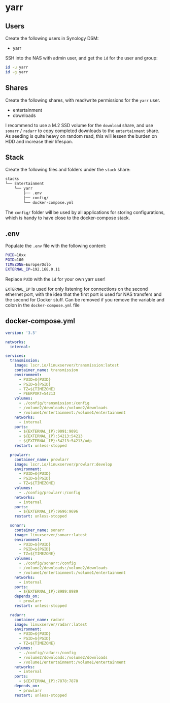 # yarr

## Users

Create the following users in Synology DSM:

  - yarr

SSH into the NAS with admin user, and get the `id` for the user and group:

```bash
id -u yarr
id -g yarr
```

## Shares

Create the following shares, with read/write permissions for the `yarr` user.

  - entertainment
  - downloads

I recommend to use a M.2 SSD volume for the `download` share, and use `sonarr` / `radarr` to copy completed downloads to the `entertainment` share. As seeding is quite heavy on random read, this will lessen the burden on HDD and increase their lifespan.

## Stack

Create the following files and folders under the `stack` share:

```bash
stacks
└── Entertainment
    └── yarr
        ├── .env
        ├── config/
        └── docker-compose.yml
```

The `config/` folder will be used by all applications for storing configurations, which is handy to have close to the docker-compose stack.

## .env

Populate the `.env` file with the following content:

```bash
PUID=10xx
PGID=100
TIMEZONE=Europe/Oslo
EXTERNAL_IP=192.168.0.11
```

Replace `PUID` with the `id` for your own yarr user!

`EXTERNAL_IP` is used for only listening for connections on the second ethernet port, with the idea that the first port is used for NAS transfers and the second for Docker stuff. Can be removed if you remove the variable and colon in the `docker-compose.yml` file

## docker-compose.yml

```yaml
version: '3.5'

networks:
  internal:

services:
  transmission:
    image: lscr.io/linuxserver/transmission:latest
    container_name: transmission
    environment:
      - PUID=${PUID}
      - PGID=${PGID}
      - TZ=${TIMEZONE}
      - PEERPORT=54213
    volumes:
      - ./config/transmission:/config
      - /volume2/downloads:/volume2/downloads
      - /volume1/entertainment:/volume1/entertainment
    networks:
      - internal
    ports:
      - ${EXTERNAL_IP}:9091:9091
      - ${EXTERNAL_IP}:54213:54213
      - ${EXTERNAL_IP}:54213:54213/udp
    restart: unless-stopped

  prowlarr:
    container_name: prowlarr
    image: lscr.io/linuxserver/prowlarr:develop
    environment:
      - PUID=${PUID}
      - PGID=${PGID}
      - TZ=${TIMEZONE}
    volumes:
      - ./config/prowlarr:/config
    networks:
      - internal
    ports:
      - ${EXTERNAL_IP}:9696:9696
    restart: unless-stopped

  sonarr:
    container_name: sonarr
    image: linuxserver/sonarr:latest
    environment:
      - PUID=${PUID}
      - PGID=${PGID}
      - TZ=${TIMEZONE}
    volumes:
      - ./config/sonarr:/config
      - /volume2/downloads:/volume2/downloads
      - /volume1/entertainment:/volume1/entertainment
    networks:
      - internal
    ports:
      - ${EXTERNAL_IP}:8989:8989
    depends_on:
      - prowlarr
    restart: unless-stopped

  radarr:
    container_name: radarr
    image: linuxserver/radarr:latest
    environment:
      - PUID=${PUID}
      - PGID=${PGID}
      - TZ=${TIMEZONE}
    volumes:
      - ./config/radarr:/config
      - /volume2/downloads:/volume2/downloads
      - /volume1/entertainment:/volume1/entertainment
    networks:
      - internal
    ports:
      - ${EXTERNAL_IP}:7878:7878
    depends_on:
      - prowlarr
    restart: unless-stopped
```

## 